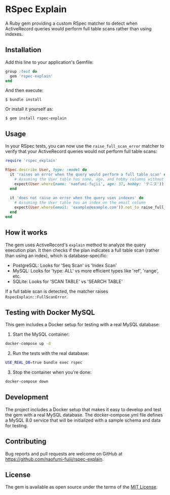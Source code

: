 # RSpec Explain

A Ruby gem providing a custom RSpec matcher to detect when ActiveRecord queries would perform full table scans rather than using indexes.

## Installation

Add this line to your application's Gemfile:

```ruby
group :test do
  gem 'rspec-explain'
end
```

And then execute:

```
$ bundle install
```

Or install it yourself as:

```
$ gem install rspec-explain
```

## Usage

In your RSpec tests, you can now use the `raise_full_scan_error` matcher to verify that your ActiveRecord queries would not perform full table scans:

```ruby
require 'rspec_explain'

RSpec.describe User, type: :model do
  it 'raises an error when the query would perform a full table scan' do
    # Assuming the User table has name, age, and hobby columns without indexes
    expect(User.where(name: 'naofumi-fujii', age: 37, hobby: 'テニス')).to raise_full_scan_error
  end
  
  it 'does not raise an error when the query uses indexes' do
    # Assuming the User table has an index on the email column
    expect(User.where(email: 'example@example.com')).not_to raise_full_scan_error
  end
end
```

## How it works

The gem uses ActiveRecord's `explain` method to analyze the query execution plan. It then checks if the plan indicates a full table scan (rather than using an index), which is database-specific:

- PostgreSQL: Looks for 'Seq Scan' vs 'Index Scan'
- MySQL: Looks for 'type: ALL' vs more efficient types like 'ref', 'range', etc.
- SQLite: Looks for 'SCAN TABLE' vs 'SEARCH TABLE'

If a full table scan is detected, the matcher raises `RspecExplain::FullScanError`.

## Testing with Docker MySQL

This gem includes a Docker setup for testing with a real MySQL database:

1. Start the MySQL container:

```bash
docker-compose up -d
```

2. Run the tests with the real database:

```bash
USE_REAL_DB=true bundle exec rspec
```

3. Stop the container when you're done:

```bash
docker-compose down
```

## Development

The project includes a Docker setup that makes it easy to develop and test the gem with a real MySQL database. The docker-compose.yml file defines a MySQL 8.0 service that will be initialized with a sample schema and data for testing.

## Contributing

Bug reports and pull requests are welcome on GitHub at https://github.com/naofumi-fujii/rspec-explain.

## License

The gem is available as open source under the terms of the [MIT License](https://opensource.org/licenses/MIT).
